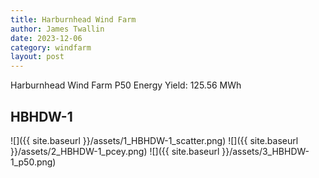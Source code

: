 ```yaml
---
title: Harburnhead Wind Farm
author: James Twallin
date: 2023-12-06
category: windfarm
layout: post
---
```

Harburnhead Wind Farm P50 Energy Yield: 125.56 MWh

HBHDW-1
-------------
![]({{ site.baseurl }}/assets/1_HBHDW-1_scatter.png)
![]({{ site.baseurl }}/assets/2_HBHDW-1_pcey.png)
![]({{ site.baseurl }}/assets/3_HBHDW-1_p50.png)

